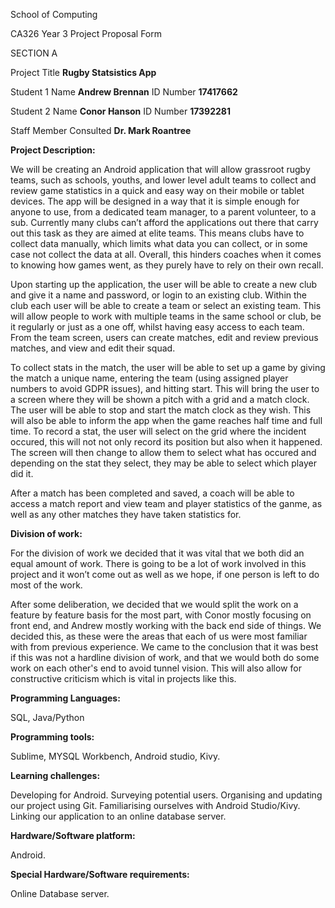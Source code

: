 School of Computing

CA326 Year 3 Project Proposal Form

SECTION A

Project Title 		 **Rugby Statsistics App**

Student 1 Name	 **Andrew Brennan**	ID Number **17417662**

Student 2 Name	 **Conor Hanson**	ID Number **17392281**

Staff Member Consulted **Dr. Mark Roantree**



**Project Description:**

We will be creating an Android application that will allow grassroot rugby teams, such as schools, youths, and lower level adult teams to collect and review game statistics in a quick and easy way on their mobile or tablet devices. The app will be designed in a way that it is simple enough for anyone to use, from a dedicated team manager, to a parent volunteer, to a sub. Currently many clubs can’t afford the applications out there that carry out this task as they are aimed at elite teams. This means clubs have to collect data manually, which limits what data you can collect, or in some case not collect the data at all. Overall, this hinders coaches when it comes to knowing how games went, as they purely have to rely on their own recall.

Upon starting up the application, the user will be able to create a new club and give it a name and password, or login to an existing club. Within the club each user will be able to create a team or select an existing team. This will allow people to work with multiple teams in the same school or club, be it regularly or just as a one off, whilst having easy access to each team. From the team screen, users can create matches, edit and review previous matches, and view and edit their squad. 

To collect stats in the match, the user will be able to set up a game by giving the match a unique name, entering the team (using assigned player numbers to avoid GDPR issues), and hitting start. This will bring the user to a screen where they will be shown a pitch with a grid and a match clock. The user will be able to stop and start the match clock as they wish. This will also be able to inform the app when the game reaches half time and full time. To record a stat, the user will select on the grid where the incident occured, this will not not only record its position but also when it happened. The screen will then change to allow them to select what has occured and depending on the stat they select, they may be able to select which player did it.

After a match has been completed and saved, a coach will be able to access a match report and view team and player statistics of the ganme, as well as any other matches they have taken statistics for.




**Division of work:**

For the division of work we decided that it was vital that we both did an equal amount of work. There is going to be a lot of work involved in this project and it won’t come out as well as we hope, if one person is left to do most of the work.

After some deliberation, we decided that we would split the work on a feature by feature basis for the most part, with Conor mostly focusing on front end, and Andrew mostly working with the back end side of things. We decided this, as these were the areas that each of us were most familiar with from previous experience. We came to the conclusion that it was best if this was not a hardline division of work, and that we would both do some work on each other's end to avoid tunnel vision. This will also allow for constructive criticism which is vital in projects like this.


**Programming Languages:**

SQL,
Java/Python


**Programming tools:**

Sublime,
MYSQL Workbench,
Android studio,
Kivy.


**Learning challenges:**

Developing for Android.
Surveying potential users.
Organising and updating our project using Git.
Familiarising ourselves with Android Studio/Kivy.
Linking our application to an online database server.


**Hardware/Software platform:**

Android.


**Special Hardware/Software requirements:**

Online Database server.
